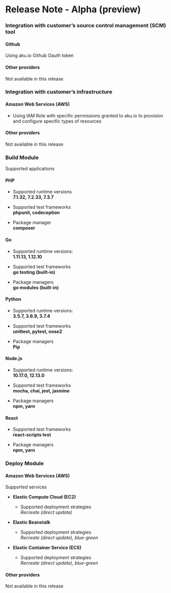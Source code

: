 # Release Note - Alpha (preview)

### Integration with customer’s source control management (SCM) tool

#### Github
Using aku.io Github Oauth token
 
#### Other providers
Not available in this release

### Integration with customer’s infrastructure



#### Amazon Web Services (AWS)
- Using IAM Role with specific permissions granted to aku.io to provision and configure specific types of resources

#### Other providers
Not available in this release

### Build Module

Supported applications

#### PHP
- Supported runtime versions <br>**7.1.32, 7.2.33, 7.3.7**

- Supported test frameworks
<br>**phpunit, codeception**

- Package manager
<br>**composer**

#### Go
- Supported runtime versions: 
<br>**1.11.13, 1.12.10**

- Supported test frameworks
<br>**go testing (built-in)**

- Package managers
<br>**go modules (built-in)**

#### Python
- Supported runtime versions: 
<br>**3.5.7, 3.6.9, 3.7.4**

- Supported test frameworks
<br>**unittest, pytest, nose2**

- Package managers
<br>**Pip**

#### Node.js
- Supported runtime versions: 
<br>**10.17.0, 12.13.0**

- Supported test frameworks
<br>**mocha, chai, jest, jasmine**

- Package managers
<br>**npm, yarn**

#### React
- Supported test frameworks
<br>**react-scripts test**

- Package managers
<br>**npm, yarn**


### Deploy Module

#### Amazon Web Services (AWS)

Supported services

- **Elastic Compute Cloud (EC2)**
		
  - Supported deployment strategies
  <br>*Recreate (direct update)*


- **Elastic Beanstalk**
		
  - Supported deployment strategies
  <br>*Recreate (direct update), blue-green*
	
- **Elastic Container Service (ECS)**
		
  - Supported deployment strategies
  <br>*Recreate (direct update), blue-green*

#### Other providers
Not available in this release
